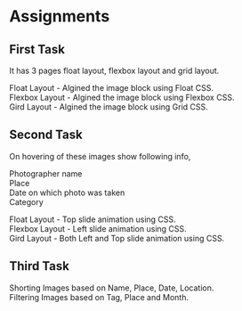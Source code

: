 # Assignments

## First Task
It has 3 pages float layout, flexbox layout and grid layout.

Float Layout - Algined the image block using Float CSS. <br />
Flexbox Layout - Algined the image block using Flexbox CSS. <br />
Gird Layout - Algined the image block using Grid CSS. <br />


## Second Task
On hovering of these images show following info,

Photographer name <br />
Place <br />
Date on which photo was taken <br />
Category <br />

Float Layout - Top slide animation using CSS. <br />
Flexbox Layout - Left slide animation using CSS. <br />
Gird Layout - Both Left and Top slide animation using CSS. <br />

## Third Task
Shorting Images based on Name, Place, Date, Location. <br />
Filtering Images based on Tag, Place and Month.